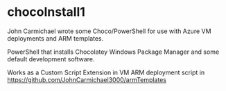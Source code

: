 # chocoInstall1
John Carmichael wrote some Choco/PowerShell for use with Azure VM deployments and ARM templates.

PowerShell that installs Chocolatey Windows Package Manager and some default development software.

Works as a Custom Script Extension in VM ARM deployment script in https://github.com/JohnCarmichael3000/armTemplates

